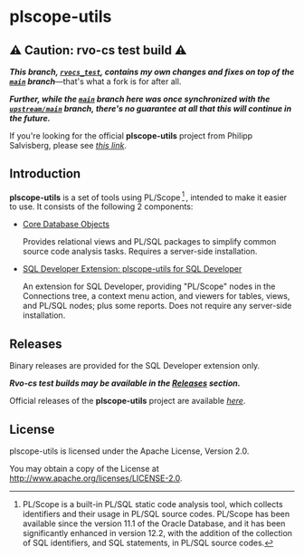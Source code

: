 # plscope-utils

## :warning: **Caution: rvo\-cs test build** :warning:

**_This branch, [`rvocs_test`](https://github.com/rvo-cs/plscope-utils/tree/rvocs_test), contains my own changes and fixes on top of the [`main`](https://github.com/rvo-cs/plscope-utils/tree/main) branch_**—that's what a fork is for after all.

**_Further, while the [`main`](https://github.com/rvo-cs/plscope-utils/tree/main) branch here was once synchronized with the [`upstream/main`](https://github.com/PhilippSalvisberg/plscope-utils) branch, there's no guarantee at all that this will continue in the future._**

If you're looking for the official **plscope-utils** project from Philipp Salvisberg, please see _[this link](https://github.com/PhilippSalvisberg/plscope-utils)_.

## Introduction
**plscope-utils** is a set of tools using PL/Scope [^1] , intended to make it easier to use. It consists of the following 2 components:

- [Core Database Objects](/database/README.md)

	Provides relational views and PL/SQL packages to simplify common source code analysis tasks. Requires a server-side installation.

- [SQL Developer Extension: plscope-utils for SQL Developer](/sqldev/README.md)

   An extension for SQL Developer, providing "PL/Scope" nodes in the Connections tree, a context menu action, and viewers for tables, views, and PL/SQL nodes; plus some reports. Does not require any server-side installation.

[^1]: PL/Scope is a built-in PL/SQL static code analysis tool, which collects identifiers and their usage in PL/SQL source codes. PL/Scope has been available since the version 11.1 of the Oracle Database, and it has been significantly enhanced in version 12.2, with the addition of the collection of SQL identifiers, and SQL statements, in PL/SQL source codes. 

## Releases

Binary releases are provided for the SQL Developer extension only.

**_Rvo-cs test builds may be available in the [Releases](https://github.com/rvo-cs/plscope-utils/releases) section._**

Official releases of the **plscope-utils** project are available _[here](https://github.com/PhilippSalvisberg/plscope-utils/releases)_.

## License

plscope-utils is licensed under the Apache License, Version 2.0.

You may obtain a copy of the License at <http://www.apache.org/licenses/LICENSE-2.0>.
